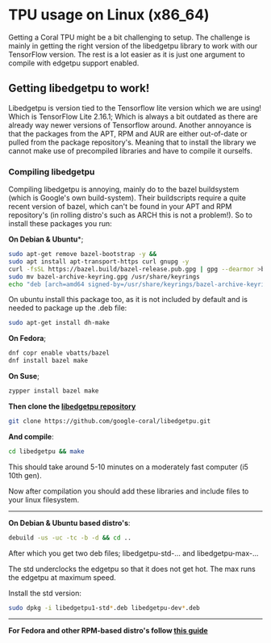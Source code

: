 # TPU usage on Linux (x86_64)

Getting a Coral TPU might be a bit challenging to setup. The challenge is mainly in getting the right version of the libedgetpu library to work with our TensorFlow version. The rest is a lot easier as it is just one argument to compile with edgetpu support enabled.

## Getting libedgetpu to work!

Libedgetpu is version tied to the Tensorflow lite version which we are using! Which is TensorFlow Lite 2.16.1; Which is always a bit outdated as there are already way newer versions of Tensorflow around. Another annoyance is that the packages from the APT, RPM and AUR are either out-of-date or pulled from the package repository's. Meaning that to install the library we cannot make use of precompiled libraries and have to compile it ourselfs.

### Compiling libedgetpu

Compiling libedgetpu is annoying, mainly do to the bazel buildsystem (which is Google's own build-system). Their buildscripts require a quite recent version of bazel, which can't be found in your APT and RPM repository's (in rolling distro's such as ARCH this is not a problem!). So to install these packages you run:

**On Debian & Ubuntu***;

```bash
sudo apt-get remove bazel-bootstrap -y &&
sudo apt install apt-transport-https curl gnupg -y
curl -fsSL https://bazel.build/bazel-release.pub.gpg | gpg --dearmor >bazel-archive-keyring.gpg
sudo mv bazel-archive-keyring.gpg /usr/share/keyrings
echo "deb [arch=amd64 signed-by=/usr/share/keyrings/bazel-archive-keyring.gpg] https://storage.googleapis.com/bazel-apt stable jdk1.8" | sudo tee /etc/apt/sources.list.d/bazel.list && sudo apt update && sudo apt -y install bazel make libusb-1.0-0.dev devscripts
```
On ubuntu install this package too, as it is not included by default and is needed to package up the .deb file:

```bash
sudo apt-get install dh-make
```

**On Fedora**;
```bash
dnf copr enable vbatts/bazel
dnf install bazel make
```

**On Suse**;
```bash
zypper install bazel make
```

**Then clone the [libedgetpu repository](https://github.com/google-coral/libedgetpu)**

```bash
git clone https://github.com/google-coral/libedgetpu.git
```

**And compile**:

```bash
cd libedgetpu && make
```

This should take around 5-10 minutes on a moderately fast computer (i5 10th gen). 

Now after compilation you should add these libraries and include files to your linux filesystem.

---
**On Debian & Ubuntu based distro's**:

```bash
debuild -us -uc -tc -b -d && cd ..
```
After which you get two deb files; libedgetpu-std-... and libedgetpu-max-...

The std underclocks the edgetpu so that it does not get hot. The max runs the edgetpu at maximum speed.

Install the std version:
```bash
sudo dpkg -i libedgetpu1-std*.deb libedgetpu-dev*.deb
```

---

**For Fedora and other RPM-based distro's follow [this guide](https://www.clarenceho.net/2023/05/using-google-coral-tpu-on-opensuse.html)**